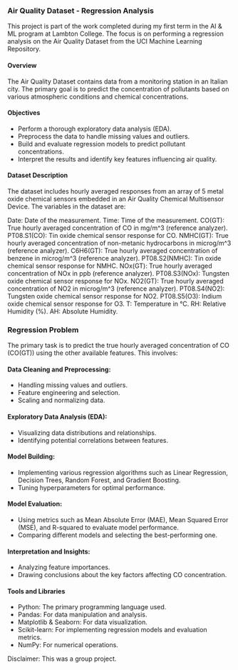 ### Air Quality Dataset - Regression Analysis
This project is part of the work completed during my first term in the AI & ML program at Lambton College. The focus is on performing a regression analysis on the Air Quality Dataset from the UCI Machine Learning Repository.

#### Overview
The Air Quality Dataset contains data from a monitoring station in an Italian city. The primary goal is to predict the concentration of pollutants based on various atmospheric conditions and chemical concentrations.

#### Objectives
- Perform a thorough exploratory data analysis (EDA).
- Preprocess the data to handle missing values and outliers.
- Build and evaluate regression models to predict pollutant concentrations.
- Interpret the results and identify key features influencing air quality.

#### Dataset Description
The dataset includes hourly averaged responses from an array of 5 metal oxide chemical sensors embedded in an Air Quality Chemical Multisensor Device. The variables in the dataset are:

Date: Date of the measurement.
Time: Time of the measurement.
CO(GT): True hourly averaged concentration of CO in mg/m^3 (reference analyzer).
PT08.S1(CO): Tin oxide chemical sensor response for CO.
NMHC(GT): True hourly averaged concentration of non-metanic hydrocarbons in microg/m^3 (reference analyzer).
C6H6(GT): True hourly averaged concentration of benzene in microg/m^3 (reference analyzer).
PT08.S2(NMHC): Tin oxide chemical sensor response for NMHC.
NOx(GT): True hourly averaged concentration of NOx in ppb (reference analyzer).
PT08.S3(NOx): Tungsten oxide chemical sensor response for NOx.
NO2(GT): True hourly averaged concentration of NO2 in microg/m^3 (reference analyzer).
PT08.S4(NO2): Tungsten oxide chemical sensor response for NO2.
PT08.S5(O3): Indium oxide chemical sensor response for O3.
T: Temperature in °C.
RH: Relative Humidity (%).
AH: Absolute Humidity.


### Regression Problem

The primary task is to predict the true hourly averaged concentration of CO (CO(GT)) using the other available features. This involves:

#### Data Cleaning and Preprocessing:
- Handling missing values and outliers.
- Feature engineering and selection.
- Scaling and normalizing data.

#### Exploratory Data Analysis (EDA):
- Visualizing data distributions and relationships.
- Identifying potential correlations between features.

#### Model Building:
- Implementing various regression algorithms such as Linear Regression, Decision Trees, Random Forest, and Gradient Boosting.
- Tuning hyperparameters for optimal performance.

#### Model Evaluation:
- Using metrics such as Mean Absolute Error (MAE), Mean Squared Error (MSE), and R-squared to evaluate model performance.
- Comparing different models and selecting the best-performing one.

#### Interpretation and Insights:
- Analyzing feature importances.
- Drawing conclusions about the key factors affecting CO concentration.

#### Tools and Libraries
- Python: The primary programming language used.
- Pandas: For data manipulation and analysis.
- Matplotlib & Seaborn: For data visualization.
- Scikit-learn: For implementing regression models and evaluation metrics.
- NumPy: For numerical operations.

Disclaimer: This was a group project.

